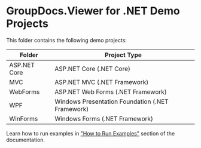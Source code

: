 # GroupDocs.Viewer for .NET Demo Projects

This folder contains the following demo projects:

| Folder       | Project Type |
|--------------|--------------|
| ASP.NET Core | ASP.NET Core (.NET Core) |
| MVC          | ASP.NET MVC (.NET Framework) |
| WebForms     | ASP.NET Web Forms (.NET Framework) |
| WPF          | Windows Presentation Foundation (.NET Framework) |
| WinForms     | Windows Forms (.NET Framework) |

Learn how to run examples in ["How to Run Examples"](https://docs.groupdocs.com/viewer/net/how-to-run-examples/) section of the documentation.

